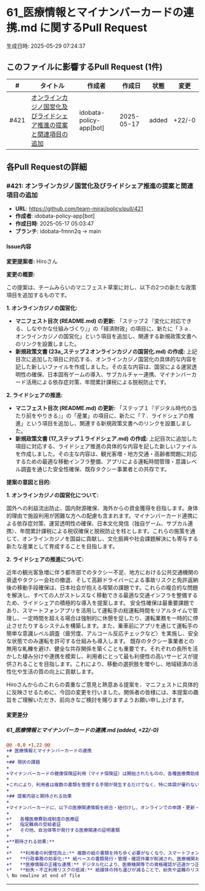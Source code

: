 # 61_医療情報とマイナンバーカードの連携.md に関するPull Request

生成日時: 2025-05-29 07:24:37

## このファイルに影響するPull Request (1件)

| # | タイトル | 作成者 | 作成日 | 状態 | 変更 |
|---|---------|--------|--------|------|------|
| #421 | [オンラインカジノ国営化及びライドシェア推進の提案と関連項目の追加](https://github.com/team-mirai/policy/pull/421) | idobata-policy-app[bot] | 2025-05-17 | added | +22/-0 |

## 各Pull Requestの詳細

### #421: オンラインカジノ国営化及びライドシェア推進の提案と関連項目の追加

- **URL**: https://github.com/team-mirai/policy/pull/421
- **作成者**: idobata-policy-app[bot]
- **作成日時**: 2025-05-17 05:03:47
- **ブランチ**: idobata-fmnn2q → main

#### Issue内容

**変更提案者:** Hiroさん

**変更の概要:**

この提案は、チームみらいのマニフェスト草案に対し、以下の2つの新たな政策項目を追加するものです。

**1. オンラインカジノの国営化:**

*   **マニフェスト目次 (README.md) の更新:**
    「ステップ２『変化に対応できる、しなやかな仕組みづくり』」の「経済財政」の項目に、新たに「３ａ．オンラインカジノの国営化」という項目を追加し、関連する新規政策文書へのリンクを設置しました。
*   **新規政策文書 (23a_ステップ２オンラインカジノの国営化.md) の作成:**
    上記目次に追加した項目に対応する、オンラインカジノ国営化の具体的な内容を記した新しいファイルを作成しました。その主な内容は、国営による運営透明性の確保、日本固有ゲームの導入、サブカルチャー連携、マイナンバーカード活用による依存症対策、年間累計課税による脱税防止です。

**2. ライドシェアの推進:**

*   **マニフェスト目次 (README.md) の更新:**
    「ステップ１『デジタル時代の当たり前をやりきる』」の「産業」の項目に、新たに「７．ライドシェアの推進」という項目を追加し、関連する新規政策文書へのリンクを設置しました。
*   **新規政策文書 (17_ステップ１ライドシェア.md) の作成:**
    上記目次に追加した項目に対応する、ライドシェア推進の具体的な内容を記した新しいファイルを作成しました。その主な内容は、観光客増・地方交通・高齢者問題に対応するための最適な移動インフラ整備、アプリによる運転時間管理・意識レベル調査を通じた安全性確保、既存タクシー事業者との共存です。

**提案の意図と目的:**

**1. オンラインカジノの国営化について:**

国外への利益流出防止、国内財源確保、海外からの資金獲得を目指します。身体的理由で施設利用が困難な方への配慮も含まれます。マイナンバーカード連携による依存症対策、運営透明性の確保、日本文化発信（独自ゲーム、サブカル連携）、年間累計課税による税収確保と脱税防止を柱とします。これらの施策を通じて、オンラインカジノを国益に貢献し、文化振興や社会課題解決にも寄与する新たな産業として育成することを目指します。

**2. ライドシェアの推進について:**

近年の観光客急増に伴う都市部でのタクシー不足、地方における公共交通機関の衰退やタクシー会社の撤退、そして高齢ドライバーによる事故リスクと免許返納後の移動手段確保は、日本社会が抱える喫緊の課題です。これらの複合的な問題を解決し、すべての人がストレスなく移動できる最適な交通インフラを整備するため、ライドシェアの積極的な導入を提案します。
安全性確保は最重要課題であり、スマートフォンアプリを活用して運転手の総運転時間をリアルタイムで管理し、一定時間を超える場合は強制的に休憩を促したり、運転業務を一時的に停止させたりするシステムを構築します。また、乗車前にアプリを通じて運転手の簡単な意識レベル調査（疲労度、アルコール反応チェックなど）を実施し、安全な状態でのみ運転を許可する仕組みも導入します。
既存のタクシー事業者との無用な軋轢を避け、健全な共存関係を築くことも重要です。それぞれの長所を活かした棲み分けや連携を模索し、利用者にとって最も利便性の高いサービスが提供されることを目指します。これにより、移動の選択肢を増やし、地域経済の活性化や生活の質の向上に貢献します。

Hiroさんからのこれらの貴重なご意見と熱意ある提案を、マニフェストに具体的に反映させるために、今回の変更を行いました。関係者の皆様には、本提案の趣旨をご理解いただき、前向きなご検討を賜りますようお願い申し上げます。

#### 変更差分

##### 61_医療情報とマイナンバーカードの連携.md (added, +22/-0)

```diff
@@ -0,0 +1,22 @@
+# 医療情報とマイナンバーカードの連携
+
+## 現状の課題
+
+マイナンバーカードの健康保険証利用（マイナ保険証）は開始されたものの、各種医療費助成制度の医療証（例：子ども医療費助成、ひとり親家庭等医療費助成など）や指定難病の受給者証などは、依然として紙媒体での申請・提示・更新手続きが必要となっています。
+
+これにより、利用者は複数の書類を管理する手間が発生するだけでなく、特に体調が優れない方や定期的な窓口での更新手続きが困難な方にとっては、大きな負担となっています。
+
+## 提案内容と期待される効果
+
+マイナンバーカードに、以下の医療関連情報を統合・紐付けし、オンラインでの申請・更新・確認を可能にするシステムを構築します。
+
+*   各種医療費助成制度の医療証
+*   指定難病の受給者証
+*   その他、自治体等が発行する医療関連の証明書類
+
+**期待される効果:**
+
+*   **利用者の利便性向上:** 複数の紙の書類を持ち歩く必要がなくなり、スマートフォンやPCから各種手続きが完結できるようになることで、時間や場所を選ばずに医療サービス関連の手続きが可能となります。特に、体調が不安定な方や遠隔地にお住まいの方の負担を大幅に軽減します。
+*   **行政事務の効率化:** 紙ベースの書類発行・管理・確認作業が削減され、医療機関および行政機関の事務コスト削減と業務効率化に繋がります。
+*   **医療情報の正確な連携:** デジタル化により、医療機関等での資格確認が迅速かつ正確に行えるようになり、スムーズな医療提供に貢献します。
+*   **紛失・不正利用リスクの低減:** 紙媒体の持ち運びが減ることで、紛失や盗難のリスクを低減します。また、マイナンバーカードとの連携により、資格確認の厳格化も期待できます。
\ No newline at end of file
```

---


